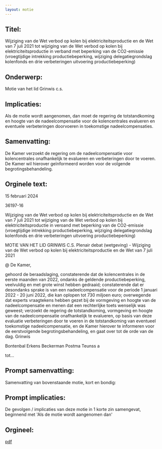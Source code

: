 ```yaml
---
layout: motie
---
```

## Titel:
Wijziging van de Wet verbod op kolen bij elektriciteitsproductie en de Wet van 7 juli 2021 tot wijziging van de Wet verbod op kolen bij elektriciteitsproductie in verband met beperking van de CO2-emissie (vroegtijdige intrekking productiebeperking, wijziging delegatiegrondslag kolenfonds en drie verbeteringen uitvoering productiebeperking)
## Onderwerp:
Motie van het lid Grinwis c.s.
## Implicaties:
Als de motie wordt aangenomen, dan moet de regering de totstandkoming en hoogte van de nadeelcompensatie voor de kolencentrales evalueren en eventuele verbeteringen doorvoeren in toekomstige nadeelcompensaties.
## Samenvatting:
De Kamer verzoekt de regering om de nadeelcompensatie voor kolencentrales onafhankelijk te evalueren en verbeteringen door te voeren. De Kamer wil hierover geïnformeerd worden voor de volgende begrotingsbehandeling.
## Orginele text:


15 februari 2024

36197-16

Wijziging van de Wet verbod op kolen bij elektriciteitsproductie en de Wet van 7 juli 2021 tot wijziging van de Wet verbod
op kolen bij elektriciteitsproductie in veroand met beperking van de CO2-emissie (vroegtijdige intrekking
productiebeperking, wijziging delegatiegrondslag kolenfonds en drie verbeteringen uitvoering productiebeperking)

MOTIE VAN HET LID GRINWIS C.S.
Plenair debat (wetgeving) - Wijziging van de Wet verbod op kolen bij elektriciteitsproductie en de Wet van 7 juli 2021

@
De Kamer,

gehoord de beraadslaging,
constaterende dat de kolencentrales in de eerste maanden van 2022, ondanks
de geldende productiebeperking, veelvuldig en met grote winst hebben
gedraaid;
constaterende dat er desondanks sprake is van een nadeelcompensatie voor de
periode 1 januari 2022 - 20 juni 2022, die kan oplopen tot 730 miljoen euro;
overwegende dat experts vraagtekens hebben gezet bij de vormgeving en
hoogte van de nadeelcompensatie en menen dat een rechterlijke toets
wenselijk was geweest;
verzoekt de regering de totstandkoming, vormgeving en hoogte van de
nadeelcompensatie onafhankelijk te evalueren, op basis van deze evaluatie
verbeteringen door te voeren in de totstandkoming van eventueel toekomstige
nadeelcompensatie, en de Kamer hierover te informeren voor de
eerstvolgende begrotingsbehandeling,
en gaat over tot de orde van de dag.
Grinwis

Bontenbal
Erkens
Beckerman
Postma
Teunss a

tot...


## Prompt samenvatting:
Samenvatting van bovenstaande motie, kort en bondig:


## Prompt implicaties:
De gevolgen / implicaties van deze motie in 1 korte zin samengevat, beginnend met 'Als de motie wordt aangenomen dan' 

## Orgineel:
[pdf](https://gegevensmagazijn.tweedekamer.nl/OData/v4/2.0/Document(50ba50a3-2bce-4d28-8701-89c884c867bf)/resource)
